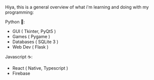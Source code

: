 Hiya, this is a general overview of what i'm learning and doing with my programming:

Python 🐍:
 - GUI ( Tkinter, PyQt5 )
 - Games ( Pygame )
 - Databases ( SQLite 3 )
 - Web Dev ( Flask )

Javascript ☕:
 - React ( Native, Typescript )
 - Firebase
